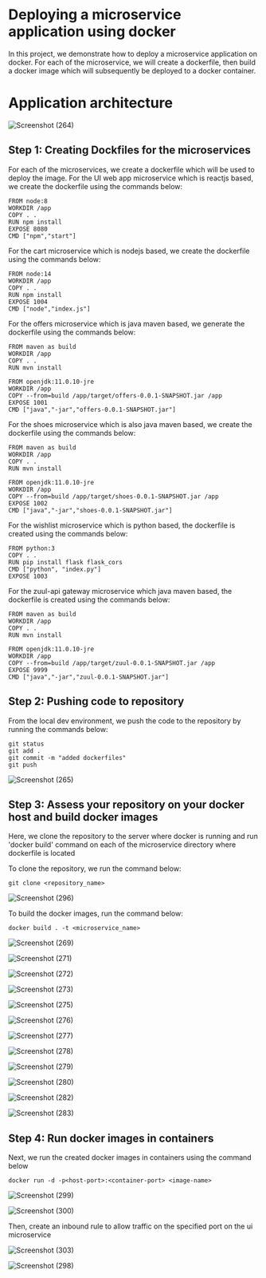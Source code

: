 # Deploying a microservice application using docker
In this project, we demonstrate how to deploy a microservice application on docker. For each of the microservice, we will create a dockerfile, then build a docker image which will subsequently be deployed to a docker container.

# Application architecture

![Screenshot (264)](https://github.com/kenchuks44/microservices-on-docker/assets/88329191/7a89c96d-ed5d-49f2-90f8-efbdec9caccb)

## Step 1: Creating Dockfiles for the microservices
For each of the microservices, we create a dockerfile which will be used to deploy the image. For the UI web app microservice which is reactjs based, we create the dockerfile using the commands below:

```
FROM node:8
WORKDIR /app
COPY . .
RUN npm install
EXPOSE 8080
CMD ["npm","start"]
```
For the cart microservice which is nodejs based, we create the dockerfile using the commands below:

```
FROM node:14
WORKDIR /app
COPY . .
RUN npm install
EXPOSE 1004
CMD ["node","index.js"]
```

For the offers microservice which is java maven based, we generate the dockerfile using the commands below:

```
FROM maven as build
WORKDIR /app
COPY . .
RUN mvn install

FROM openjdk:11.0.10-jre
WORKDIR /app
COPY --from=build /app/target/offers-0.0.1-SNAPSHOT.jar /app
EXPOSE 1001
CMD ["java","-jar","offers-0.0.1-SNAPSHOT.jar"]
```

For the shoes microservice which is also java maven based, we create the dockerfile using the commands below:
```
FROM maven as build
WORKDIR /app
COPY . .
RUN mvn install

FROM openjdk:11.0.10-jre
WORKDIR /app
COPY --from=build /app/target/shoes-0.0.1-SNAPSHOT.jar /app
EXPOSE 1002
CMD ["java","-jar","shoes-0.0.1-SNAPSHOT.jar"]
```
For the wishlist microservice which is python based, the dockerfile is created using the commands below:
```
FROM python:3
COPY . .
RUN pip install flask flask_cors
CMD ["python", "index.py"]
EXPOSE 1003
```
For the zuul-api gateway microservice which java maven based, the dockerfile is created using the commands below:
```
FROM maven as build
WORKDIR /app
COPY . .
RUN mvn install

FROM openjdk:11.0.10-jre
WORKDIR /app
COPY --from=build /app/target/zuul-0.0.1-SNAPSHOT.jar /app
EXPOSE 9999
CMD ["java","-jar","zuul-0.0.1-SNAPSHOT.jar"]
```

## Step 2: Pushing code to repository
From the local dev environment, we push the code to the repository by running the commands below:

```
git status
git add .
git commit -m "added dockerfiles"
git push
```
![Screenshot (265)](https://github.com/kenchuks44/microservices-on-docker/assets/88329191/ad43a5fa-4d9c-4482-a95f-cecc3205ff8e)

## Step 3: Assess your repository on your docker host and build docker images
Here, we clone the repository to the server where docker is running and run 'docker build' command on each of the microservice directory where dockerfile is located

To clone the repository, we run the command below:
```
git clone <repository_name>
```
![Screenshot (296)](https://github.com/kenchuks44/microservices-on-docker/assets/88329191/fd2d5eac-51b8-444a-be8f-4eadb8908b48)

To build the docker images, run the command below:
```
docker build . -t <microservice_name>
```

![Screenshot (269)](https://github.com/kenchuks44/microservices-on-docker/assets/88329191/d3154047-f34f-4c41-b6b1-7d045a1ecd88)

![Screenshot (271)](https://github.com/kenchuks44/microservices-on-docker/assets/88329191/e2fdcf30-ad42-406a-89e0-bbd6819498ba)

![Screenshot (272)](https://github.com/kenchuks44/microservices-on-docker/assets/88329191/54e2469f-cabf-4982-8463-9a34fe97e1f2)

![Screenshot (273)](https://github.com/kenchuks44/microservices-on-docker/assets/88329191/c1016875-acff-443c-952e-cea955714138)

![Screenshot (275)](https://github.com/kenchuks44/microservices-on-docker/assets/88329191/c842b186-0520-44f9-a6f9-d6309c184031)

![Screenshot (276)](https://github.com/kenchuks44/microservices-on-docker/assets/88329191/0e8fecc0-2cab-4932-b299-a370425f9212)

![Screenshot (277)](https://github.com/kenchuks44/microservices-on-docker/assets/88329191/45a590c8-9b65-4a13-bd76-e1d34ff3e6ea)

![Screenshot (278)](https://github.com/kenchuks44/microservices-on-docker/assets/88329191/f7eeebf9-e992-4328-9eb3-1a3c787e9ef0)

![Screenshot (279)](https://github.com/kenchuks44/microservices-on-docker/assets/88329191/cab35059-bb79-4271-ada6-c16153159332)

![Screenshot (280)](https://github.com/kenchuks44/microservices-on-docker/assets/88329191/a25d3a55-a3d0-44c8-847a-dc566a9bee4a)

![Screenshot (282)](https://github.com/kenchuks44/microservices-on-docker/assets/88329191/49a57126-538c-4ed6-8b33-a5c5191a0c52)

![Screenshot (283)](https://github.com/kenchuks44/microservices-on-docker/assets/88329191/9289fc75-5300-4135-9534-c38dfd3f970c)

## Step 4: Run docker images in containers
Next, we run the created docker images in containers using the command below
```
docker run -d -p<host-port>:<container-port> <image-name>
```
![Screenshot (299)](https://github.com/kenchuks44/microservices-on-docker/assets/88329191/feabded8-a496-4a70-8b72-fd2436c42ab7)

![Screenshot (300)](https://github.com/kenchuks44/microservices-on-docker/assets/88329191/71a01666-c1a1-4002-b52f-bae4ef9427a7)

Then, create an inbound rule to allow traffic on the specified port on the ui microservice

![Screenshot (303)](https://github.com/kenchuks44/microservices-on-docker/assets/88329191/b3c398b0-7031-4ad8-818f-b279cd7a6fba)

![Screenshot (298)](https://github.com/kenchuks44/microservices-on-docker/assets/88329191/de4040c2-1b2f-4663-b63d-fd05e3fa5404)


















